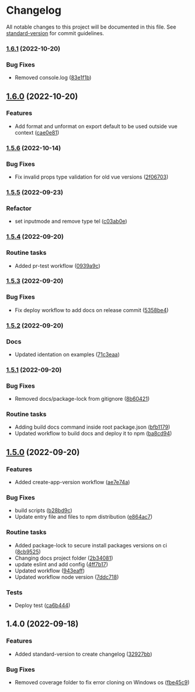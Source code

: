 # Changelog

All notable changes to this project will be documented in this file. See [standard-version](https://github.com/conventional-changelog/standard-version) for commit guidelines.

### [1.6.1](https://github.com/igortrinidad/vue-number-format/compare/v1.6.0...v1.6.1) (2022-10-20)


### Bug Fixes

* Removed console.log ([83e1f1b](https://github.com/igortrinidad/vue-number-format/commit/83e1f1b1853f0e93839483d0ee73f4528258d4a9))

## [1.6.0](https://github.com/igortrinidad/vue-number-format/compare/v1.5.6...v1.6.0) (2022-10-20)


### Features

* Add format and unformat on export default to be used outside vue context ([cae0e81](https://github.com/igortrinidad/vue-number-format/commit/cae0e81cc3991d6e01bed07ffe6fb53d26495c0d))

### [1.5.6](https://github.com/igortrinidad/vue-number-format/compare/v1.5.5...v1.5.6) (2022-10-14)


### Bug Fixes

* Fix invalid props type validation for old vue versions ([2f06703](https://github.com/igortrinidad/vue-number-format/commit/2f06703957250253abc810cfe5c50eff4c6e3b5b))

### [1.5.5](https://github.com/igortrinidad/vue-number-format/compare/v1.5.4...v1.5.5) (2022-09-23)


### Refactor

* set inputmode and remove type tel ([c03ab0e](https://github.com/igortrinidad/vue-number-format/commit/c03ab0e67c5f9dc5a0feb9bfc250c300ef6d47e5))

### [1.5.4](https://github.com/igortrinidad/vue-number-format/compare/v1.5.3...v1.5.4) (2022-09-20)


### Routine tasks

* Added pr-test workflow ([0939a9c](https://github.com/igortrinidad/vue-number-format/commit/0939a9c47f727d7c3f0a093942e318490674ae3e))

### [1.5.3](https://github.com/igortrinidad/vue-number-format/compare/v1.5.2...v1.5.3) (2022-09-20)


### Bug Fixes

* Fix deploy workflow to add docs on release commit ([5358be4](https://github.com/igortrinidad/vue-number-format/commit/5358be41d7a5147f5f2442e8c010b5dfbca4acd3))

### [1.5.2](https://github.com/igortrinidad/vue-number-format/compare/v1.5.1...v1.5.2) (2022-09-20)


### Docs

* Updated identation on examples ([71c3eaa](https://github.com/igortrinidad/vue-number-format/commit/71c3eaa38fb446d2a8b191181883403fa8b28349))

### [1.5.1](https://github.com/igortrinidad/vue-number-format/compare/v1.5.0...v1.5.1) (2022-09-20)


### Bug Fixes

* Removed docs/package-lock from gitignore ([8b60421](https://github.com/igortrinidad/vue-number-format/commit/8b60421b67bd19b6f575a978b477e8f228c36c11))


### Routine tasks

* Adding build docs command inside root package.json ([bfb1179](https://github.com/igortrinidad/vue-number-format/commit/bfb1179c31ca31cce55c6e4a7186025fcddaf7f4))
* Updated workflow to build docs and deploy it to npm ([ba8cd94](https://github.com/igortrinidad/vue-number-format/commit/ba8cd946df0393f44c83fcdd47f5c4f07d9b019e))

## [1.5.0](https://github.com/igortrinidad/vue-number-format/compare/v1.4.0...v1.5.0) (2022-09-20)


### Features

* Added create-app-version workflow ([ae7e74a](https://github.com/igortrinidad/vue-number-format/commit/ae7e74ab4850eca501f0a720cbf8b234168995b1))


### Bug Fixes

* build scripts ([b28bd9c](https://github.com/igortrinidad/vue-number-format/commit/b28bd9c1b60bf05db865a2504cd74b0abdd67875))
* Update entry file and files to npm distribution ([e864ac7](https://github.com/igortrinidad/vue-number-format/commit/e864ac77977bfa4ea2e8b2ad71d998cf2469a6dc))


### Routine tasks

* Added package-lock to secure install packages versions on ci ([8cb9525](https://github.com/igortrinidad/vue-number-format/commit/8cb95259c75a4805452c4077934bdd86d4f0bf24))
* Changing docs project folder ([2b34081](https://github.com/igortrinidad/vue-number-format/commit/2b340812f6317e5fdebe9b600e5168384d303b76))
* update eslint and add config ([4ff7b17](https://github.com/igortrinidad/vue-number-format/commit/4ff7b1753d3dc3b6098d2e20c5fd2ea51fde77f7))
* Updated workflow ([943eaff](https://github.com/igortrinidad/vue-number-format/commit/943eaffa95ea51aab6cf9216b115c37c8b7283e9))
* Updated workflow node version ([7ddc718](https://github.com/igortrinidad/vue-number-format/commit/7ddc718bbe2c1c486c029de9e19c30da8bbb30fb))


### Tests

* Deploy test ([ca6b444](https://github.com/igortrinidad/vue-number-format/commit/ca6b44448d58d58d25a6013452e26d6011f931e1))

## 1.4.0 (2022-09-18)


### Features

* Added standard-version to create changelog ([32927bb](https://github.com/igortrinidad/vue-number-format/commit/32927bb62d349b4d6ac1dcc586c41e398726d6d6))


### Bug Fixes

* Removed coverage folder to fix error cloning on Windows os ([fbe45c9](https://github.com/igortrinidad/vue-number-format/commit/fbe45c9da4b239c631cd6600a1ad9b34a2955bd9))
